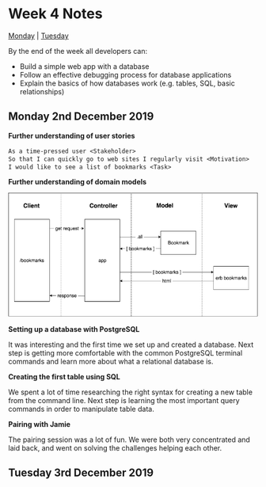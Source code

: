 # Week 4 Notes

[Monday](#monday-2nd-december-2019) | [Tuesday](#tuesday-3rd-december-2019)

By the end of the week all developers can:

- Build a simple web app with a database
- Follow an effective debugging process for database applications
- Explain the basics of how databases work (e.g. tables, SQL, basic relationships)

## Monday 2nd December 2019

**Further understanding of user stories**

```
As a time-pressed user <Stakeholder>
So that I can quickly go to web sites I regularly visit <Motivation>
I would like to see a list of bookmarks <Task>
```

**Further understanding of domain models**

![Domain Model](./img/domain_model.png)

**Setting up a database with PostgreSQL**

It was interesting and the first time we set up and created a database. Next step is getting more comfortable with the common PostgreSQL terminal commands and learn more about what a relational database is.

**Creating the first table using SQL**

We spent a lot of time researching the right syntax for creating a new table from the command line. Next step is learning the most important query commands in order to manipulate table data.

**Pairing with Jamie**

The pairing session was a lot of fun. We were both very concentrated and laid back, and went on solving the challenges helping each other.

## Tuesday 3rd December 2019
